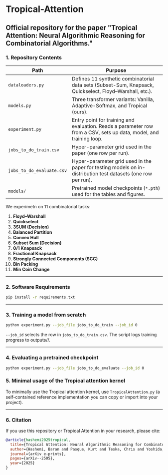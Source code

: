 # Tropical-Attention
Official repository for the paper "Tropical Attention: Neural Algorithmic Reasoning for Combinatorial Algorithms." 
---

### 1. Repository Contents

| Path | Purpose |
|------|---------|
| `dataloaders.py` | Defines 11 synthetic combinatorial data sets (Subset-Sum, Knapsack, Quickselect, Floyd–Warshall, etc.). |
| `models.py` | Three transformer variants: Vanilla, Adaptive-Softmax, and Tropical (ours). |
| `experiment.py` | Entry point for training and evaluation. Reads a parameter row from a CSV, sets up data, model, and training loop. |
| `jobs_to_do_train.csv` | Hyper-parameter grid used in the paper (one row per run). |
| `jobs_to_do_evaluate.csv` | Hyper-parameter grid used in the paper for testing models on in-distribution test datasets (one row per run). |
| `models/` | Pretrained model checkpoints (`*.pth`) used for the tables and figures. |


We experimetn on 11 combinatorial tasks:

1. **Floyd–Warshall**
2. **Quickselect**
3. **3SUM (Decision)**
4. **Balanced Partition**
5. **Convex Hull**
6. **Subset Sum (Decision)**
7. **0/1 Knapsack**
8. **Fractional Knapsack**
9. **Strongly Connected Components (SCC)**
10. **Bin Packing**
11. **Min Coin Change**

---

### 2. Software Requirements

```bash
pip install -r requirements.txt
```

---

### 3. Training a model from scratch
```bash
python experiment.py --job_file jobs_to_do_train --job_id 0 
```
`--job_id` selects the row in `jobs_to_do_train.csv`.
The script logs training progress to outputs/<timestamp>/.

---


### 4. Evaluating a pretrained checkpoint
```bash
python experiment.py --job_file jobs_to_do_evaluate --job_id 0 
```


### 5. Minimal usage of the Tropical attention kernel

To minimally use the Tropical attention kernel, use `TropicalAttention.py` (a self-contained reference implementation you can copy or import into your project).

---

### 6. Citation

If you use this repository or Tropical Attention in your research, please cite:

```bibtex
@article{hashemi2025tropical,
  title={Tropical Attention: Neural Algorithmic Reasoning for Combinatorial Algorithms},
  author={Hashemi, Baran and Pasque, Kurt and Teska, Chris and Yoshida, Ruriko},
  journal={arXiv e-prints},
  pages={arXiv--2505},
  year={2025}
}
```
